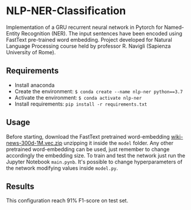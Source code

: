 # NLP-NER-Classification

Implementation of a GRU recurrent neural network in Pytorch for Named-Entity Recognition (NER). 
The input sentences have been encoded using FastText pre-trained word embedding.
Project developed for Natural Language Processing course held by professor R. Navigli (Sapienza University of Rome).

## Requirements
- Install anaconda
- Create the environment: `$ conda create --name nlp-ner python==3.7`
- Activate the environment: `$ conda activate nlp-ner`
- Install requirements: `pip install -r requirements.txt`

## Usage
Before starting, download the FastText pretrained word-embedding [wiki-news-300d-1M.vec.zip](https://dl.fbaipublicfiles.com/fasttext/vectors-english/wiki-news-300d-1M.vec.zip)
unzipping it inside the `model` folder. Any other pretrained word-embedding can be used, just remember to change 
accordingly the embedding size.
To train and test the network just run the Jupyter Notebook `main.pynb`. It's possible to change hyperparameters of
the network modifying values inside `model.py`.
## Results
This configuration reach 91% F1-score on test set.
